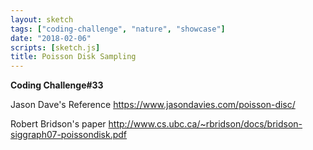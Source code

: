 ```yaml
---
layout: sketch
tags: ["coding-challenge", "nature", "showcase"]
date: "2018-02-06"
scripts: [sketch.js]
title: Poisson Disk Sampling
---
```


**Coding Challenge#33**

Jason Dave's Reference <https://www.jasondavies.com/poisson-disc/>   

Robert Bridson's paper <http://www.cs.ubc.ca/~rbridson/docs/bridson-siggraph07-poissondisk.pdf>   

